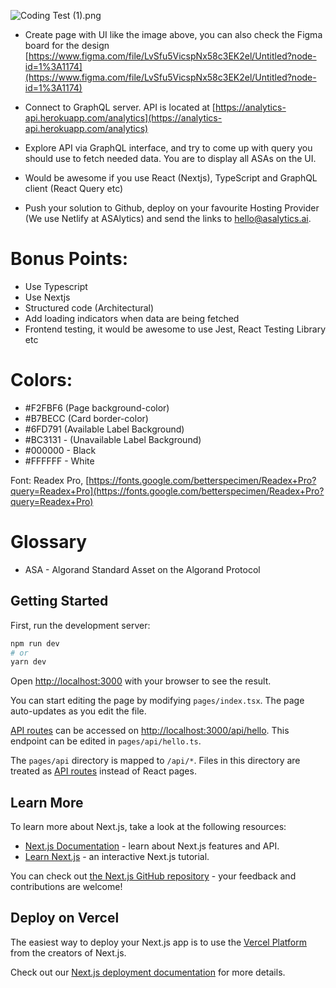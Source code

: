 ![Coding Test (1).png](<https://s3-us-west-2.amazonaws.com/secure.notion-static.com/0a694481-33d0-4022-b5ec-0b5370031009/Coding_Test_(1).png>)

- Create page with UI like the image above, you can also check the Figma board for the design [https://www.figma.com/file/LvSfu5VicspNx58c3EK2el/Untitled?node-id=1%3A1174](https://www.figma.com/file/LvSfu5VicspNx58c3EK2el/Untitled?node-id=1%3A1174)

- Connect to GraphQL server. API is located at [https://analytics-api.herokuapp.com/analytics](https://analytics-api.herokuapp.com/analytics)

- Explore API via GraphQL interface, and try to come up with query you should use to fetch needed data. You are to display all ASAs on the UI.

- Would be awesome if you use React (Nextjs), TypeScript and GraphQL client (React Query etc)

- Push your solution to Github, deploy on your favourite Hosting Provider (We use Netlify at ASAlytics) and send the links to hello@asalytics.ai.

# Bonus Points:

- Use Typescript
- Use Nextjs
- Structured code (Architectural)
- Add loading indicators when data are being fetched
- Frontend testing, it would be awesome to use Jest, React Testing Library etc

# Colors:

- #F2FBF6 (Page background-color)
- #B7BECC (Card border-color)
- #6FD791 (Available Label Background)
- #BC3131 - (Unavailable Label Background)
- #000000 - Black
- #FFFFFF - White

Font: Readex Pro, [https://fonts.google.com/betterspecimen/Readex+Pro?query=Readex+Pro](https://fonts.google.com/betterspecimen/Readex+Pro?query=Readex+Pro)

# Glossary

- ASA - Algorand Standard Asset on the Algorand Protocol

## Getting Started

First, run the development server:

```bash
npm run dev
# or
yarn dev
```

Open [http://localhost:3000](http://localhost:3000) with your browser to see the result.

You can start editing the page by modifying `pages/index.tsx`. The page auto-updates as you edit the file.

[API routes](https://nextjs.org/docs/api-routes/introduction) can be accessed on [http://localhost:3000/api/hello](http://localhost:3000/api/hello). This endpoint can be edited in `pages/api/hello.ts`.

The `pages/api` directory is mapped to `/api/*`. Files in this directory are treated as [API routes](https://nextjs.org/docs/api-routes/introduction) instead of React pages.

## Learn More

To learn more about Next.js, take a look at the following resources:

- [Next.js Documentation](https://nextjs.org/docs) - learn about Next.js features and API.
- [Learn Next.js](https://nextjs.org/learn) - an interactive Next.js tutorial.

You can check out [the Next.js GitHub repository](https://github.com/vercel/next.js/) - your feedback and contributions are welcome!

## Deploy on Vercel

The easiest way to deploy your Next.js app is to use the [Vercel Platform](https://vercel.com/new?utm_medium=default-template&filter=next.js&utm_source=create-next-app&utm_campaign=create-next-app-readme) from the creators of Next.js.

Check out our [Next.js deployment documentation](https://nextjs.org/docs/deployment) for more details.
